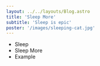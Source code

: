 ```yaml
---
layout: ../../layouts/Blog.astro
title: 'Sleep More'
subtitle: 'Sleep is epic'
poster: '/images/sleeping-cat.jpg'
---
```


- Sleep
- Sleep More
- Example
